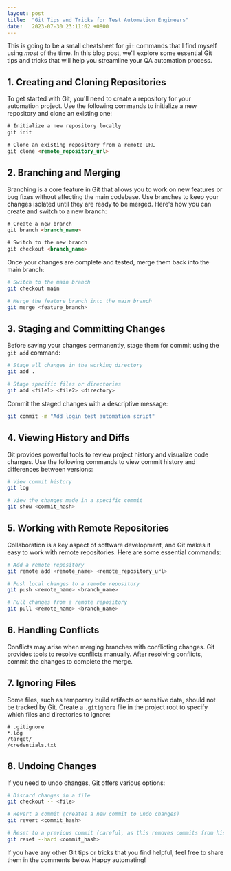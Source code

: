 ```yaml
---
layout: post
title:  "Git Tips and Tricks for Test Automation Engineers"
date:   2023-07-30 23:11:02 +0800
---
```

This is going to be a small cheatsheet for `git` commands that I find myself using *most* of the time. In this blog post, we'll explore some essential Git tips and tricks that will help you streamline your QA automation process.

## 1. **Creating and Cloning Repositories**

To get started with Git, you'll need to create a repository for your automation project. Use the following commands to initialize a new repository and clone an existing one:

```html
# Initialize a new repository locally
git init

# Clone an existing repository from a remote URL
git clone <remote_repository_url>
```

## 2. **Branching and Merging**

Branching is a core feature in Git that allows you to work on new features or bug fixes without affecting the main codebase. Use branches to keep your changes isolated until they are ready to be merged. Here's how you can create and switch to a new branch:

```html
# Create a new branch
git branch <branch_name>

# Switch to the new branch
git checkout <branch_name>
```

Once your changes are complete and tested, merge them back into the main branch:

```bash
# Switch to the main branch
git checkout main

# Merge the feature branch into the main branch
git merge <feature_branch>
```

## 3. **Staging and Committing Changes**

Before saving your changes permanently, stage them for commit using the `git add` command:

```bash
# Stage all changes in the working directory
git add .

# Stage specific files or directories
git add <file1> <file2> <directory>
```

Commit the staged changes with a descriptive message:

```bash
git commit -m "Add login test automation script"
```

## 4. **Viewing History and Diffs**

Git provides powerful tools to review project history and visualize code changes. Use the following commands to view commit history and differences between versions:

```bash
# View commit history
git log

# View the changes made in a specific commit
git show <commit_hash>
```

## 5. **Working with Remote Repositories**

Collaboration is a key aspect of software development, and Git makes it easy to work with remote repositories. Here are some essential commands:

```bash
# Add a remote repository
git remote add <remote_name> <remote_repository_url>

# Push local changes to a remote repository
git push <remote_name> <branch_name>

# Pull changes from a remote repository
git pull <remote_name> <branch_name>
```

## 6. **Handling Conflicts**

Conflicts may arise when merging branches with conflicting changes. Git provides tools to resolve conflicts manually. After resolving conflicts, commit the changes to complete the merge.

## 7. **Ignoring Files**

Some files, such as temporary build artifacts or sensitive data, should not be tracked by Git. Create a `.gitignore` file in the project root to specify which files and directories to ignore:

```
# .gitignore
*.log
/target/
/credentials.txt
```

## 8. **Undoing Changes**

If you need to undo changes, Git offers various options:

```bash
# Discard changes in a file
git checkout -- <file>

# Revert a commit (creates a new commit to undo changes)
git revert <commit_hash>

# Reset to a previous commit (careful, as this removes commits from history)
git reset --hard <commit_hash>
```

If you have any other Git tips or tricks that you find helpful, feel free to share them in the comments below. Happy automating!